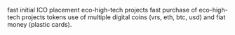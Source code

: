 fast initial ICO placement eco-high-tech projects
fast purchase of eco-high-tech projects tokens
use of multiple digital coins (vrs, eth, btc, usd) and fiat money (plastic cards).
